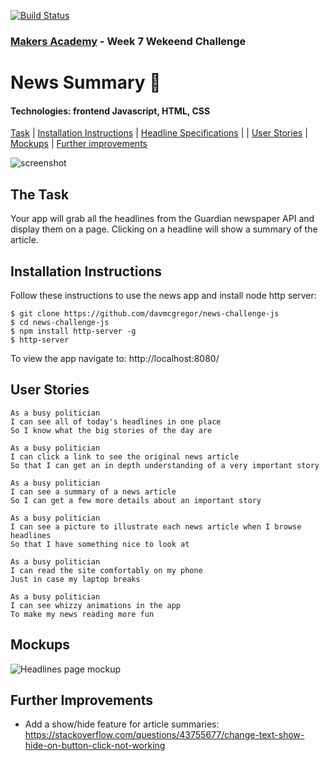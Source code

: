 [![Build Status](https://travis-ci.org/davmcgregor/news-summary-challenge.svg?branch=master)](https://travis-ci.org/davmcgregor/news-summary-challenge)

### [Makers Academy](http://www.makersacademy.com) - Week 7 Wekeend Challenge 

# News Summary 📰

#### Technologies: frontend Javascript, HTML, CSS

[Task](#Task) |  [Installation Instructions](#Installation) | [Headline Specifications](#Headline_Specifications) | | [User Stories](#User_Stories) | [Mockups](#Mockups) | [Further improvements](#Further_Improvements)

![screenshot](screenshot.jpg)

## <a name="Task">The Task</a>

Your app will grab all the headlines from the Guardian newspaper API and display them on a page. Clicking on a headline will show a summary of the article.

## <a name="Installation">Installation Instructions</a>

Follow these instructions to use the news app and install node http server:

```
$ git clone https://github.com/davmcgregor/news-challenge-js
$ cd news-challenge-js
$ npm install http-server -g
$ http-server
```
To view the app navigate to: http://localhost:8080/

## <a name="User_Stories">User Stories</a>

```
As a busy politician
I can see all of today's headlines in one place
So I know what the big stories of the day are
```
```
As a busy politician
I can click a link to see the original news article
So that I can get an in depth understanding of a very important story
```
```
As a busy politician
I can see a summary of a news article
So I can get a few more details about an important story
```
```
As a busy politician
I can see a picture to illustrate each news article when I browse headlines
So that I have something nice to look at
```
```
As a busy politician
I can read the site comfortably on my phone
Just in case my laptop breaks
```
```
As a busy politician
I can see whizzy animations in the app
To make my news reading more fun
```

## <a name="Mockups">Mockups</a>

![Headlines page mockup](/images/news-summary-project-headlines-page-mockup.png)

## <a name="Further_Improvements">Further Improvements</a>

* Add a show/hide feature for article summaries: https://stackoverflow.com/questions/43755677/change-text-show-hide-on-button-click-not-working